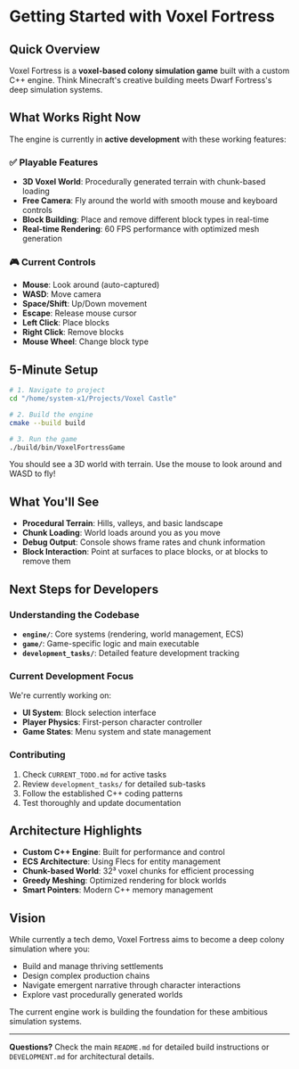 # Getting Started with Voxel Fortress

## Quick Overview

Voxel Fortress is a **voxel-based colony simulation game** built with a custom C++ engine. Think Minecraft's creative building meets Dwarf Fortress's deep simulation systems.

## What Works Right Now

The engine is currently in **active development** with these working features:

### ✅ Playable Features
- **3D Voxel World**: Procedurally generated terrain with chunk-based loading
- **Free Camera**: Fly around the world with smooth mouse and keyboard controls  
- **Block Building**: Place and remove different block types in real-time
- **Real-time Rendering**: 60 FPS performance with optimized mesh generation

### 🎮 Current Controls
- **Mouse**: Look around (auto-captured)
- **WASD**: Move camera
- **Space/Shift**: Up/Down movement
- **Escape**: Release mouse cursor
- **Left Click**: Place blocks
- **Right Click**: Remove blocks  
- **Mouse Wheel**: Change block type

## 5-Minute Setup

```bash
# 1. Navigate to project
cd "/home/system-x1/Projects/Voxel Castle"

# 2. Build the engine
cmake --build build

# 3. Run the game
./build/bin/VoxelFortressGame
```

You should see a 3D world with terrain. Use the mouse to look around and WASD to fly!

## What You'll See

- **Procedural Terrain**: Hills, valleys, and basic landscape
- **Chunk Loading**: World loads around you as you move
- **Debug Output**: Console shows frame rates and chunk information
- **Block Interaction**: Point at surfaces to place blocks, or at blocks to remove them

## Next Steps for Developers

### Understanding the Codebase
- **`engine/`**: Core systems (rendering, world management, ECS)
- **`game/`**: Game-specific logic and main executable
- **`development_tasks/`**: Detailed feature development tracking

### Current Development Focus
We're currently working on:
- **UI System**: Block selection interface
- **Player Physics**: First-person character controller
- **Game States**: Menu system and state management

### Contributing
1. Check `CURRENT_TODO.md` for active tasks
2. Review `development_tasks/` for detailed sub-tasks
3. Follow the established C++ coding patterns
4. Test thoroughly and update documentation

## Architecture Highlights

- **Custom C++ Engine**: Built for performance and control
- **ECS Architecture**: Using Flecs for entity management
- **Chunk-based World**: 32³ voxel chunks for efficient processing
- **Greedy Meshing**: Optimized rendering for block worlds
- **Smart Pointers**: Modern C++ memory management

## Vision

While currently a tech demo, Voxel Fortress aims to become a deep colony simulation where you:
- Build and manage thriving settlements
- Design complex production chains  
- Navigate emergent narrative through character interactions
- Explore vast procedurally generated worlds

The current engine work is building the foundation for these ambitious simulation systems.

---

**Questions?** Check the main `README.md` for detailed build instructions or `DEVELOPMENT.md` for architectural details.

